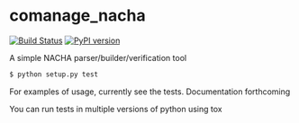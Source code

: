 # comanage_nacha 
[![Build Status](https://travis-ci.org/DisruptiveLabs/comanage_nacha.svg?branch=master)](https://travis-ci.org/DisruptiveLabs/comanage_nacha)
[![PyPI version](https://badge.fury.io/py/comanage_nacha.svg)](https://badge.fury.io/py/comanage_nacha)

A simple NACHA parser/builder/verification tool

```bash
$ python setup.py test
```

For examples of usage, currently see the tests. Documentation forthcoming

You can run tests in multiple versions of python using tox
